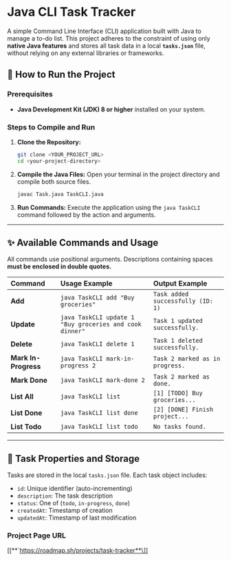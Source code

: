 # Java CLI Task Tracker

A simple Command Line Interface (CLI) application built with Java to manage a to-do list. This project adheres to the constraint of using only **native Java features** and stores all task data in a local **`tasks.json`** file, without relying on any external libraries or frameworks.

## 🚀 How to Run the Project

### Prerequisites

* **Java Development Kit (JDK) 8 or higher** installed on your system.

### Steps to Compile and Run

1.  **Clone the Repository:**
    ```bash
    git clone <YOUR_PROJECT_URL>
    cd <your-project-directory>
    ```

2.  **Compile the Java Files:**
    Open your terminal in the project directory and compile both source files.
    ```bash
    javac Task.java TaskCLI.java
    ```

3.  **Run Commands:**
    Execute the application using the `java TaskCLI` command followed by the action and arguments.

---

## ✨ Available Commands and Usage

All commands use positional arguments. Descriptions containing spaces **must be enclosed in double quotes.**

| Command | Usage Example | Output Example |
| :--- | :--- | :--- |
| **Add** | `java TaskCLI add "Buy groceries"` | `Task added successfully (ID: 1)` |
| **Update** | `java TaskCLI update 1 "Buy groceries and cook dinner"` | `Task 1 updated successfully.` |
| **Delete** | `java TaskCLI delete 1` | `Task 1 deleted successfully.` |
| **Mark In-Progress** | `java TaskCLI mark-in-progress 2` | `Task 2 marked as in progress.` |
| **Mark Done** | `java TaskCLI mark-done 2` | `Task 2 marked as done.` |
| **List All** | `java TaskCLI list` | `[1] [TODO] Buy groceries...` |
| **List Done** | `java TaskCLI list done` | `[2] [DONE] Finish project...` |
| **List Todo** | `java TaskCLI list todo` | `No tasks found.` |

---

## 💾 Task Properties and Storage

Tasks are stored in the local `tasks.json` file. Each task object includes:

* `id`: Unique identifier (auto-incrementing)
* `description`: The task description
* `status`: One of (`todo`, `in-progress`, `done`)
* `createdAt`: Timestamp of creation
* `updatedAt`: Timestamp of last modification

### Project Page URL
[\[**`https://roadmap.sh/projects/task-tracker**\]]
